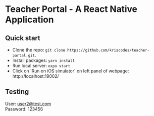 # Teacher Portal - A React Native Application

## Quick start
- Clone the repo: `git clone https://github.com/kriscodes/teacher-portal.git`.
- Install packages: `yarn install`
- Run local server: `expo start`
- Click on 'Run on iOS simulator' on left panel of webpage: http://localhost:19002/

## Testing 

User: user2@test.com <br>
Password: 123456

